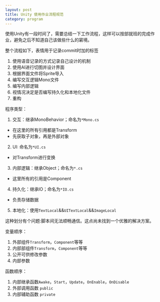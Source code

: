 ```yaml
---
layout: post
title: Unity 使用作业流程规范
category: program
---
```


使用Unity有一段时间了，需要总结一下工作流程，这样可以按部就班的完成作业，避免之后不知道自己该做些什么的窘境。

整个流程如下，表情用于记录commit时加的标签

1. 使用语音记录的方式记录自己设计的机制
2. 使用AI进行切图并设计界面
3. 根据界面文件将Sprite导入
4. 编写交互逻辑Mono文件
5. 编写内部逻辑
6. 视情况决定是否编写持久化和本地化文件
7. 重构

程序类型：
<span name="cross_fire"></span>

1. 交互：继承MonoBehavior；命名为`*Mono.cs`
  - 在这里的所有引用都是Transform
  - 先获取子对象，再是外部对象
2. UI: 命名为`*UI.cs`
  - 对Transform进行变换
3. 内部逻辑：继承Object；命名为`*.cs`
  - 这里所有的引用是Component
4. 持久化：继承IO；命名为`*IO.cs`
  - 负责存储数据
5. 本地化：使用`TextLocal`&&`UITextLocal`&&`ImageLocal`

<aside name="cross_fire">

这种划分有个问题:脚本间无法顺畅通信。这点尚未找到一个优雅的解决方案。

</aside>

变量顺序：

1. 外部组件`Transform`，`Component`等等
2. 内部部组件`Transform`，`Component`等等
3. 公开可供修改参数
4. 内部参数

函数顺序：

1. 内部继承函数`Awake`，`Start`，`Update`，`OnEnable`，`OnDisable`
2. 外部调用函数 `public`
3. 内部辅助函数 `private`
